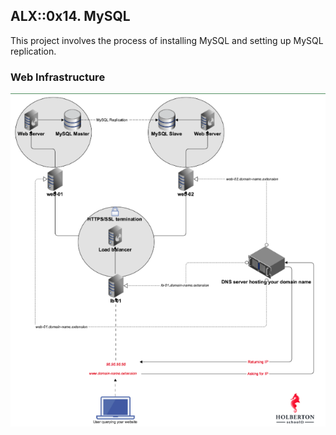 ## ALX::0x14. MySQL

This project involves the process of installing MySQL and setting up MySQL replication.

### Web Infrastructure
![web infrastructure](https://github.com/julioceaseless/alx-system_engineering-devops/blob/main/assets/web_infrastructure.png)
